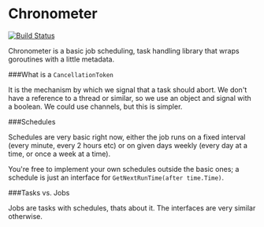 Chronometer
===========

[![Build Status](https://travis-ci.org/blendlabs/go-chronometer.svg?branch=master)](https://travis-ci.org/blendlabs/go-chronometer)

Chronometer is a basic job scheduling, task handling library that wraps goroutines with a little metadata.

###What is a `CancellationToken`

It is the mechanism by which we signal that a task should abort. We don't have a reference to a thread or similar, so we use an object and signal with a boolean. We could use channels, but this is simpler. 

###Schedules

Schedules are very basic right now, either the job runs on a fixed interval (every minute, every 2 hours etc) or on given days weekly (every day at a time, or once a week at a time).

You're free to implement your own schedules outside the basic ones; a schedule is just an interface for `GetNextRunTime(after time.Time)`.

###Tasks vs. Jobs

Jobs are tasks with schedules, thats about it. The interfaces are very similar otherwise. 
